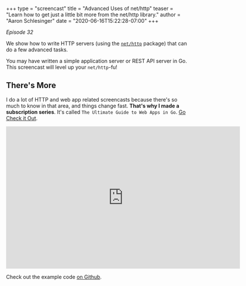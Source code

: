 +++
type = "screencast"
title = "Advanced Uses of net/http"
teaser = "Learn how to get just a little bit more from the net/http library."
author = "Aaron Schlesinger"
date = "2020-06-16T15:22:28-07:00"
+++

_Episode 32_

We show how to write HTTP servers (using the [`net/http`](https://godoc.org/net/http) package) that can do a few advanced tasks.

You may have written a simple application server or REST API server in Go. This screencast will level up your `net/http`-fu!

<!--more-->

## There's More

I do a lot of HTTP and web app related screencasts because there's so much to know in that area, and things change fast. **That's why I made a subscription series**. It's called `The Ultimate Guide to Web Apps in Go`. 
<a
  class="gumroad-button"
  href="https://gum.co/hgHhj?wanted=true"
  target="_blank">Go Check it Out</a>.

<iframe
  class="ytplayer"
  type="text/html"
  width="640"
  height="390"
  src="https://www.youtube.com/embed/QvWUCYwmExE?autoplay=0&origin=https://www.goin5minutes.com"
  frameborder="0"
></iframe>

Check out the example code [on Github](https://github.com/arschles/go-in-5-minutes/tree/master/episode32).
